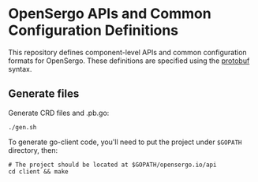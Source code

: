 # OpenSergo APIs and Common Configuration Definitions

This repository defines component-level APIs and common configuration formats for OpenSergo.
These definitions are specified using the [protobuf](https://github.com/google/protobuf) syntax.

## Generate files

Generate CRD files and .pb.go:

```shell
./gen.sh
```

To generate go-client code, you'll need to put the project under `$GOPATH` directory, then:

```shell
# The project should be located at $GOPATH/opensergo.io/api
cd client && make
```